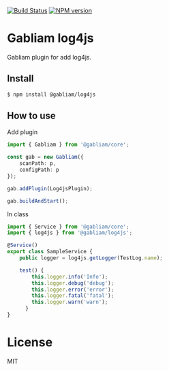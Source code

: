 [![Build Status][build-image]][build-url]
[![NPM version][npm-image]][npm-url]


# Gabliam log4js

Gabliam plugin for add log4js.

## Install

```sh
$ npm install @gabliam/log4js
```

## How to use

Add plugin

```typescript
import { Gabliam } from '@gabliam/core';

const gab = new Gabliam({
	scanPath: p,
	configPath: p
});

gab.addPlugin(Log4jsPlugin);

gab.buildAndStart();

```

In class

```typescript
import { Service } from '@gabliam/core';
import { log4js } from '@gabliam/log4js';

@Service()
export class SampleService {
	public logger = log4js.getLogger(TestLog.name);

    test() {
        this.logger.info('Info');
        this.logger.debug('debug');
        this.logger.error('error');
        this.logger.fatal('fatal');
        this.logger.warn('warn');
      }
}

```


# License

  MIT

[build-image]: https://img.shields.io/travis/gabliam/gabliam/master.svg?style=flat-square
[build-url]: https://travis-ci.org/gabliam/gabliam
[npm-image]: https://img.shields.io/npm/v/@gabliam/log4js.svg?style=flat-square
[npm-url]: https://github.com/gabliam/log4js
